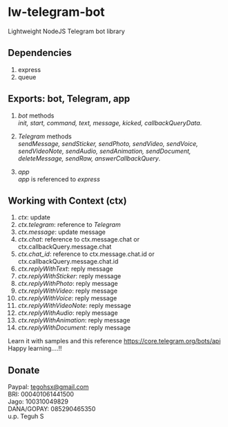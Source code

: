 # lw-telegram-bot
Lightweight NodeJS Telegram bot library

## Dependencies
1. express
2. queue

## Exports: bot, Telegram, app <br>
1. *bot* methods <br>
*init, start, command, text, message, kicked, callbackQueryData*. <br>

2. *Telegram* methods<br>
*sendMessage, sendSticker, sendPhoto, sendVideo, sendVoice, sendVideoNote, sendAudio, sendAnimation, sendDocument, deleteMessage, sendRaw, answerCallbackQuery*.<br>

3. *app*<br>
*app* is referenced to *express*

## Working with Context (ctx)
1. *ctx*: update <br>
2. *ctx.telegram*: reference to *Telegram* <br>
3. *ctx.message*: update message <br>
4. *ctx.chat*: reference to ctx.message.chat or ctx.callbackQuery.message.chat <br>
5. *ctx.chat_id*: reference to ctx.message.chat.id or ctx.callbackQuery.message.chat.id <br>
6. *ctx.replyWithText*: reply message <br>
7. *ctx.replyWithSticker*: reply message <br>
8. *ctx.replyWithPhoto*: reply message <br>
9. *ctx.replyWithVideo*: reply message <br>
10. *ctx.replyWithVoice*: reply message <br>
11. *ctx.replyWithVideoNote*: reply message <br>
12. *ctx.replyWithAudio*: reply message <br>
13. *ctx.replyWithAnimation*: reply message <br>
14. *ctx.replyWithDocument*: reply message <br>

Learn it with samples and this reference https://core.telegram.org/bots/api <br>
Happy learning....!!

## Donate
Paypal: tegohsx@gmail.com <br>
BRI: 000401061441500 <br>
Jago: 100310049829 <br>
DANA/GOPAY: 085290465350 <br>
u.p. Teguh S
